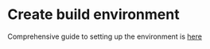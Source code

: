 # Create build environment #

Comprehensive guide to setting up the environment is [here](http://www.inspire-software.com/confluence/display/YC2/From+source)
